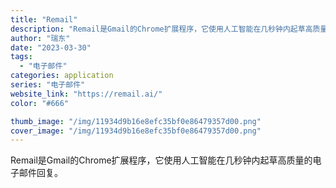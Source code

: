 ```yaml
---
title: "Remail"
description: "Remail是Gmail的Chrome扩展程序，它使用人工智能在几秒钟内起草高质量的电子邮件回复。"
author: "瑞东"
date: "2023-03-30"
tags:
  - "电子邮件"
categories: application
series: "电子邮件"
website_link: "https://remail.ai/"
color: "#666"

thumb_image: "/img/11934d9b16e8efc35bf0e86479357d00.png"
cover_image: "/img/11934d9b16e8efc35bf0e86479357d00.png"
---
```


Remail是Gmail的Chrome扩展程序，它使用人工智能在几秒钟内起草高质量的电子邮件回复。